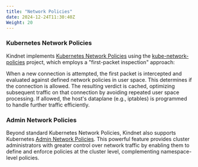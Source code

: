 ```yaml
---
title: "Network Policies"
date: 2024-12-24T11:30:40Z
Weight: 20
---
```


### Kubernetes Network Policies

Kindnet implements [Kubernetes Network Policies](https://kubernetes.io/docs/concepts/services-networking/network-policies/) using the [kube-network-policies](https://github.com/kubernetes-sigs/kube-network-policies) project, which employs a "first-packet inspection" approach:

When a new connection is attempted, the first packet is intercepted and evaluated against defined network policies in user space. This determines if the connection is allowed.  The resulting verdict is cached, optimizing subsequent traffic on that connection by avoiding repeated user space processing. If allowed, the host's dataplane (e.g., iptables) is programmed to handle further traffic efficiently.

### Admin Network Policies

Beyond standard Kubernetes Network Policies, Kindnet also supports Kubernetes [Admin Network Policies](https://network-policy-api.sigs.k8s.io/user-stories/). This powerful feature provides cluster administrators with greater control over network traffic by enabling them to define and enforce policies at the cluster level, complementing namespace-level policies.